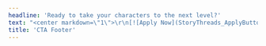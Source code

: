 ```yaml
---
headline: 'Ready to take your characters to the next level?'
text: "<center markdown=\"1\">\r\n[![Apply Now](StoryThreads_ApplyButton.png)](https://forms.gle/gSjLLTvca513spno6?target=_blank)\r\n\r\nApplications open Oct. 1st - Nov. 1st\r\n\r\n<a href=\"/\" class=\"button\" style=\"display: inline-block;\">Terms</a>\r\n</center>"
title: 'CTA Footer'
---
```


